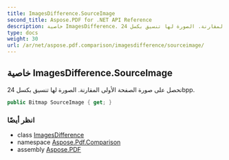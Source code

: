 ```yaml
---
title: ImagesDifference.SourceImage
second_title: Aspose.PDF for .NET API Reference
description: خاصية ImagesDifference. تحصل على صورة الصفحة الأولى المقارنة. الصورة لها تنسيق بكسل 24bpp
type: docs
weight: 30
url: /ar/net/aspose.pdf.comparison/imagesdifference/sourceimage/
---
```

## خاصية ImagesDifference.SourceImage

تحصل على صورة الصفحة الأولى المقارنة. الصورة لها تنسيق بكسل 24bpp.

```csharp
public Bitmap SourceImage { get; }
```

### انظر أيضًا

* class [ImagesDifference](../)
* namespace [Aspose.Pdf.Comparison](../../../aspose.pdf.comparison/)
* assembly [Aspose.PDF](../../../)